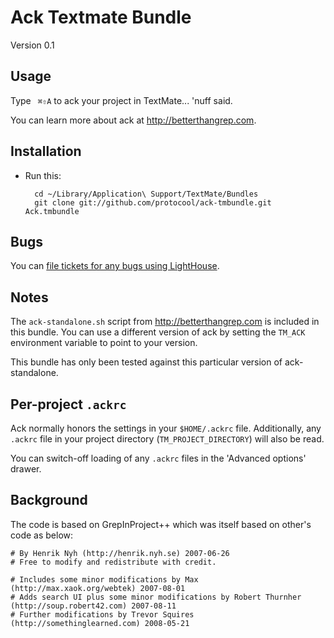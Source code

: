 Ack Textmate Bundle
===================

Version 0.1


Usage
-----

Type ` ⌘⇧A` to ack your project in TextMate... 'nuff said.

You can learn more about ack at <http://betterthangrep.com>.


Installation
------------


* Run this:

        cd ~/Library/Application\ Support/TextMate/Bundles
        git clone git://github.com/protocool/ack-tmbundle.git Ack.tmbundle


Bugs
----

You can [file tickets for any bugs using LightHouse](http://protocool.lighthouseapp.com/projects/15530-ack-tmbundle/home).


Notes
-----

The `ack-standalone.sh` script from <http://betterthangrep.com> is included in this bundle.  You can use a different version of ack by setting the `TM_ACK` environment variable to point to your version.

This bundle has only been tested against this particular version of ack-standalone.


Per-project `.ackrc`
--------------------

Ack normally honors the settings in your `$HOME/.ackrc` file.  Additionally, any `.ackrc` file in your project directory (`TM_PROJECT_DIRECTORY`) will also be read.

You can switch-off loading of any `.ackrc` files in the 'Advanced options' drawer.


Background
----------

The code is based on GrepInProject++ which was itself based on other's code as below:

    # By Henrik Nyh (http://henrik.nyh.se) 2007-06-26
    # Free to modify and redistribute with credit.

    # Includes some minor modifications by Max (http://max.xaok.org/webtek) 2007-08-01
    # Adds search UI plus some minor modifications by Robert Thurnher (http://soup.robert42.com) 2007-08-11
    # Further modifications by Trevor Squires (http://somethinglearned.com) 2008-05-21

